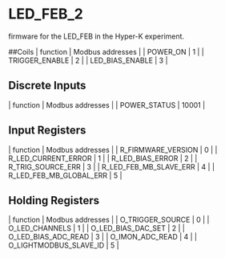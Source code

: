 # LED_FEB_2
firmware for the LED_FEB in the Hyper-K experiment.

##Coils
| function | Modbus addresses |
| POWER_ON         |          1 |
| TRIGGER_ENABLE   |          2 |
| LED_BIAS_ENABLE  |          3 |


## Discrete Inputs
| function | Modbus addresses |
| POWER_STATUS |        10001 |

## Input Registers
| function | Modbus addresses |
| R_FIRMWARE_VERSION      | 0 |
| R_LED_CURRENT_ERROR     | 1 |
| R_LED_BIAS_ERROR        | 2 |
| R_TRIG_SOURCE_ERR       | 3 |
| R_LED_FEB_MB_SLAVE_ERR  | 4 |
| R_LED_FEB_MB_GLOBAL_ERR | 5 |

## Holding Registers
| function | Modbus addresses |
| O_TRIGGER_SOURCE        | 0 |
| O_LED_CHANNELS          | 1 |
| O_LED_BIAS_DAC_SET      | 2 |
| O_LED_BIAS_ADC_READ     | 3 |
| O_IMON_ADC_READ         | 4 |
| O_LIGHTMODBUS_SLAVE_ID  | 5 |
